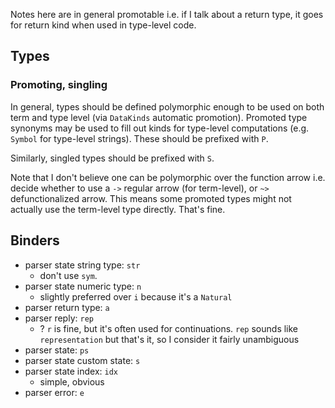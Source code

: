 Notes here are in general promotable i.e. if I talk about a return type, it goes
for return kind when used in type-level code.

## Types
### Promoting, singling
In general, types should be defined polymorphic enough to be used on both term
and type level (via `DataKinds` automatic promotion). Promoted type synonyms may
be used to fill out kinds for type-level computations (e.g. `Symbol` for
type-level strings). These should be prefixed with `P`.

Similarly, singled types should be prefixed with `S`.

Note that I don't believe one can be polymorphic over the function arrow i.e.
decide whether to use a `->` regular arrow (for term-level), or `~>`
defunctionalized arrow. This means some promoted types might not actually use
the term-level type directly. That's fine.

## Binders
* parser state string type: `str`
  * don't use `sym`.
* parser state numeric type: `n`
  * slightly preferred over `i` because it's a `Natural`
* parser return type: `a`
* parser reply: `rep`
  * ? `r` is fine, but it's often used for continuations. `rep` sounds like
    `representation` but that's it, so I consider it fairly unambiguous
* parser state: `ps`
* parser state custom state: `s`
* parser state index: `idx`
  * simple, obvious
* parser error: `e`
